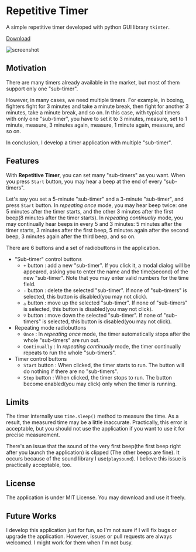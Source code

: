 # Repetitive Timer

A simple repetitive timer developed with python GUI library `tkinter`.

[Download](https://github.com/HeekangPark/Repetitive-Timer/blob/master/dist/Repetitive%20Timer.exe)

![screenshot](https://user-images.githubusercontent.com/16741548/89565574-b8108200-d859-11ea-8358-84c67776261e.png)

## Motivation

There are many timers already available in the market, but most of them support only one "sub-timer".

However, in many cases, we need multiple timers. For example, in boxing, fighters fight for 3 minutes and take a minute break, then fight for another 3 minutes, take a minute break, and so on. In this case, with typical timers with only one "sub-timer", you have to set it to 3 minutes, measure, set to 1 minute, measure, 3 minutes again, measure, 1 minute again, measure, and so on.

In conclusion, I develop a timer application with multiple "sub-timer".

## Features

With **Repetitive Timer**, you can set many "sub-timers" as you want. When you press `Start` button, you may hear a beep at the end of every "sub-timers".

Let's say you set a 5-minute "sub-timer" and a 3-minute "sub-timer", and press `Start` button. In *repeating once* mode, you may hear beep twice: one 5 minutes after the timer starts, and the other 3 minutes after the first beep(8 minutes after the timer starts). In *repeating continually* mode, you may continually hear beeps in every 5 and 3 minutes: 5 minutes after the timer starts, 3 minutes after the first beep, 5 minutes again after the second beep, 3 minutes again after the third beep, and so on.

There are 6 buttons and a set of radiobuttons in the application.

- "Sub-timer" control buttons
    - `+` button : add a new "sub-timer". If you click it, a modal dialog will be appeared, asking you to enter the name and the time(second) of the new "sub-timer". Note that you may enter valid numbers for the time field.
    - `-` button : delete the selected "sub-timer". If none of "sub-timers" is selected, this button is disabled(you may not click).
    - `△` button : move up the selected "sub-timer". If none of "sub-timers" is selected, this button is disabled(you may not click).
    - `▽` button : move down the selected "sub-timer". If none of "sub-timers" is selected, this button is disabled(you may not click).
- Repeating mode radiobuttons
    - `Once` : In *repeating once* mode, the timer automatically stops after the whole "sub-timers" are run out.
    - `Continually` : In *repeating continually* mode, the timer continually repeats to run the whole "sub-timers".
- Timer control buttons
    - `Start` button : When clicked, the timer starts to run. The button will do nothing if there are no "sub-timers".
    - `Stop` button : When clicked, the timer stops to run. The button become enabled(you may click) only when the timer is running.

## Limits

The timer internally use `time.sleep()` method to measure the time. As a result, the measured time may be a little inaccurate. Practically, this error is acceptable, but you should not use the application if you want to use it for precise measurement.

There's an issue that the sound of the very first beep(the first beep right after you launch the application) is clipped (The other beeps are fine). It occurs because of the sound library I use(`playsound`). I believe this issue is practically acceptable, too.

## License

The application is under MIT License. You may download and use it freely.

## Future Works

I develop this application just for fun, so I'm not sure if I will fix bugs or upgrade the application. However, issues or pull requests are always welcomed. I might work for them when I'm not busy.